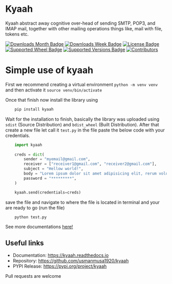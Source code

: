 # Kyaah

Kyaah abstract away cognitive over-head of sending SMTP, POP3, and IMAP mail, together with other mailing operations things like, mail with file, tokens etc.

[![Downloads Month Badge](https://static.pepy.tech/badge/kyaah/month)](https://pypi.org/project/kyaah)
[![Downloads Week Badge](https://static.pepy.tech/badge/kyaah/week)](https://pypi.org/project/kyaah)
[![License Badge](https://img.shields.io/pypi/l/kyaah.svg)](https://pypi.org/project/kyaah)
[![Supported Wheel Badge](https://img.shields.io/pypi/wheel/kyaah.svg)](https://pypi.org/project/kyaah)
[![Supported Versions Badge](https://img.shields.io/pypi/pyversions/kyaah.svg)](https://pypi.org/project/kyaah)
[![Contributors](https://img.shields.io/github/contributors/usmanmusa1920/kyaah.svg)](https://github.com/usmanmusa1920/kyaah/graphs/contributors)

# Simple use of kyaah
First we recommend creating a virtual environment `python -m venv venv` and then activate it `source venv/bin/activate`

Once that finish now install the library using

```sh
    pip install kyaah
```

Wait for the installation to finish, basically the library was uploaded using `sdist` (Source Distribution) and `bdist_wheel` (Built Distribution). After that create a new file let call it `test.py` in the file paste the below code with your credentials.

```python
    import kyaah
        
    creds = dict(
        sender = "myemail@gmail.com",
        receiver = ["receiver1@gmail.com", "receiver2@gmail.com"],
        subject = "Hellow world!",
        body = "Lorem ipsum dolor sit amet adipisicing elit, rerum voluptate ipsum volupt.",
        password = "*********",
    )

    kyaah.send(credentials=creds)
```

save the file and navigate to where the file is located in terminal and your are ready to go (run the file)

```sh
    python test.py
```

See more documentations <a href="https://kyaah.readthedocs.io">here!</a>

## Useful links

-   Documentation: https://kyaah.readthedocs.io
-   Repository: https://github.com/usmanmusa1920/kyaah
-   PYPI Release: https://pypi.org/project/kyaah

Pull requests are welcome
